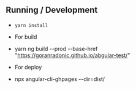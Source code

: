 ## Running / Development


- `yarn install`

- For build 
- yarn ng build --prod --base-href "https://goranradonic.github.io/abgular-test/"

- For deploy
- npx angular-cli-ghpages --dir=dist/

